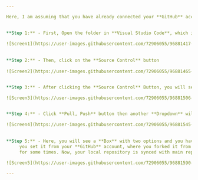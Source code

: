 ```yaml
---

Here, I am assuming that you have already connected your **GitHub** account with the **Visual Studio Code**.

    
**Step 1:** - First, Open the folder in **Visual Studio Code**, which is connected to your **GitHub** account.
     
![Screen1](https://user-images.githubusercontent.com/72906055/96881417-e1759d00-149b-11eb-932f-16e1fd2844c1.JPG)
     
    
**Step 2:** - Then, click on the **Source Control** button
    
![Screen2](https://user-images.githubusercontent.com/72906055/96881465-eb979b80-149b-11eb-91f0-dc08aa8db16b.JPG)


**Step 3:** - After clicking the **Source Control** Button, you will see **Three dots**, click it then a **Dropdown** will appear like shown below,
    
![Screen3](https://user-images.githubusercontent.com/72906055/96881506-f81bf400-149b-11eb-9fd2-939b3aff9626.png)


**Step 4:** - Click **Pull, Push** button then another **Dropdown** will appear where you have to click **Pull from...** button

![Screen4](https://user-images.githubusercontent.com/72906055/96881545-023df280-149c-11eb-800f-f634c1856065.png)   
    
    
**Step 5:** - Here, you will see a **Box** with two options and you have to select **Upstream** option because **Origin** option is what 
     you set it from your **GitHub** account, where you forked it from the main branch. Click **Upstream** option two times and wait 
     for some times. Now, your local repository is synced with main repo.
    
![Screen5](https://user-images.githubusercontent.com/72906055/96881590-0ec24b00-149c-11eb-95d5-6e6b8adb2b7a.png)

---
```


